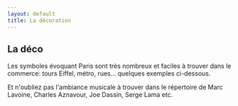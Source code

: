 ```yaml
---
layout: default
title: La décoration
---
```


## La déco

Les symboles évoquant Paris sont très nombreux et faciles à trouver dans le commerce: tours Eiffel, métro, rues... quelques exemples ci-dessous.

Et n'oubliez pas l'ambiance musicale à trouver dans le répertoire de Marc Lavoine, Charles Aznavour, Joe Dassin, Serge Lama etc.
